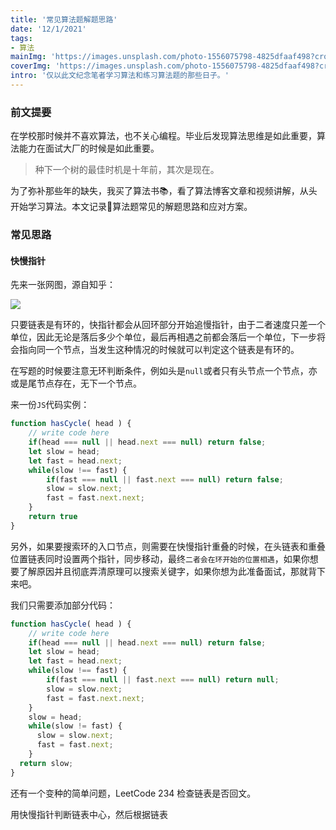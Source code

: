 ```yaml
---
title: '常见算法题解题思路'
date: '12/1/2021'
tags:
- 算法
mainImg: 'https://images.unsplash.com/photo-1556075798-4825dfaaf498?crop=entropy&cs=tinysrgb&fit=max&fm=jpg&ixid=MnwxNjUyNjZ8MHwxfHJhbmRvbXx8fHx8fHx8fDE2MzgzMzgwOTY&ixlib=rb-1.2.1&q=80&w=1080'
coverImg: 'https://images.unsplash.com/photo-1556075798-4825dfaaf498?crop=entropy&cs=tinysrgb&fit=max&fm=jpg&ixid=MnwxNjUyNjZ8MHwxfHJhbmRvbXx8fHx8fHx8fDE2MzgzMzgwOTY&ixlib=rb-1.2.1&q=80&w=400'
intro: '仅以此文纪念笔者学习算法和练习算法题的那些日子。'
---
```


### 前文提要

在学校那时候并不喜欢算法，也不关心编程。毕业后发现算法思维是如此重要，算法能力在面试大厂的时候是如此重要。

> 种下一个树的最佳时机是十年前，其次是现在。

为了弥补那些年的缺失，我买了算法书📚，看了算法博客文章和视频讲解，从头开始学习算法。本文记录📝算法题常见的解题思路和应对方案。

### 常见思路

#### 快慢指针

先来一张网图，源自知乎：

![](https://pic1.zhimg.com/v2-08f27cd5063b6e2542ffd362ea8e3914_r.jpg)

只要链表是有环的，快指针都会从回环部分开始追慢指针，由于二者速度只差一个单位，因此无论是落后多少个单位，最后再相遇之前都会落后一个单位，下一步将会指向同一个节点，当发生这种情况的时候就可以判定这个链表是有环的。

在写题的时候要注意无环判断条件，例如头是`null`或者只有头节点一个节点，亦或是尾节点存在，无下一个节点。

来一份`JS`代码实例：

```js
function hasCycle( head ) {
    // write code here
    if(head === null || head.next === null) return false;
    let slow = head;
    let fast = head.next;
    while(slow !== fast) {
        if(fast === null || fast.next === null) return false;
        slow = slow.next;
        fast = fast.next.next;
    }
    return true
}
```

另外，如果要搜索环的入口节点，则需要在快慢指针重叠的时候，在头链表和重叠位置链表同时设置两个指针，同步移动，最终`二者会在环开始的位置相遇`，如果你想要了解原因并且彻底弄清原理可以搜索关键字，如果你想为此准备面试，那就背下来吧。

我们只需要添加部分代码：

```js
function hasCycle( head ) {
    // write code here
    if(head === null || head.next === null) return false;
    let slow = head;
    let fast = head.next;
    while(slow !== fast) {
        if(fast === null || fast.next === null) return null;
        slow = slow.next;
        fast = fast.next.next;
    }
    slow = head;
  	while(slow != fast) {
      slow = slow.next;
      fast = fast.next;
    }
  return slow;
}
```

还有一个变种的简单问题，LeetCode 234 检查链表是否回文。

用快慢指针判断链表中心，然后根据链表


